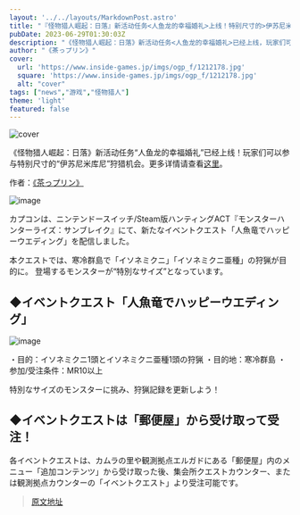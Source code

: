 ```yaml
---
layout: '../../layouts/MarkdownPost.astro'
title: "『怪物猎人崛起：日落』新活动任务<人鱼龙的幸福婚礼>上线！特别尺寸的>伊苏尼米库尼>狩猎机会"
pubDate: 2023-06-29T01:30:03Z
description: "《怪物猎人崛起：日落》新活动任务<人鱼龙的幸福婚礼>已经上线，玩家们可以参与特别尺寸的<伊苏尼米库尼>狩猎机会。"
author: "《茶っプリン》"
cover:
  url: 'https://www.inside-games.jp/imgs/ogp_f/1212178.jpg'
  square: 'https://www.inside-games.jp/imgs/ogp_f/1212178.jpg'
  alt: "cover"
tags: ["news","游戏","怪物猎人"]
theme: 'light'
featured: false
---
```


![cover](https://www.inside-games.jp/imgs/ogp_f/1212178.jpg)

《怪物猎人崛起：日落》新活动任务“人鱼龙的幸福婚礼”已经上线！玩家们可以参与特别尺寸的“伊苏尼米库尼”狩猎机会。更多详情请查看[这里](https://www.inside-games.jp/article/2023/06/29/146880.html)。

作者：[《茶っプリン》](/author/10181/recent/%E8%8C%B6%E3%81%A3%E3%83%97%E3%83%AA%E3%83%B3)

![image](https://www.inside-games.jp/imgs/zoom/1212177.jpg)

カプコンは、ニンテンドースイッチ/Steam版ハンティングACT『モンスターハンターライズ：サンブレイク』にて、新たなイベントクエスト「人魚竜でハッピーウエディング」を配信しました。

本クエストでは、寒冷群島で「イソネミクニ」「イソネミクニ亜種」の狩猟が目的に。 登場するモンスターが“特別なサイズ”となっています。

## ◆イベントクエスト「人魚竜でハッピーウエディング」

![image](https://www.inside-games.jp/imgs/zoom/1212176.jpg)

・目的：イソネミクニ1頭とイソネミクニ亜種1頭の狩猟
・目的地：寒冷群島
・参加/受注条件：MR10以上

特別なサイズのモンスターに挑み、狩猟記録を更新しよう！

## ◆イベントクエストは「郵便屋」から受け取って受注！

各イベントクエストは、カムラの里や観測拠点エルガドにある「郵便屋」内のメニュー「追加コンテンツ」から受け取った後、集会所クエストカウンター、または観測拠点カウンターの「イベントクエスト」より受注可能です。

>[原文地址](https://www.inside-games.jp/article/2023/06/29/146880.html)  